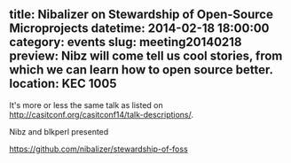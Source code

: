 title: Nibalizer on Stewardship of Open-Source Microprojects 
datetime: 2014-02-18 18:00:00
category: events
slug: meeting20140218
preview: Nibz will come tell us cool stories, from which we can learn how to open source better.
location: KEC 1005
---
It's more or less the same talk as listed on
http://casitconf.org/casitconf14/talk-descriptions/. 

Nibz and blkperl presented

https://github.com/nibalizer/stewardship-of-foss
